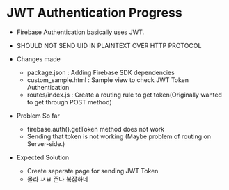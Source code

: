 # JWT Authentication Progress

- Firebase Authentication basically uses JWT.
- SHOULD NOT SEND UID IN PLAINTEXT OVER HTTP PROTOCOL
- Changes made
	 * package.json : Adding Firebase SDK dependencies
	 * custom_sample.html : Sample view to check JWT Token Authentication
	 * routes/index.js : Create a routing rule to get token(Originally wanted to get through POST method)
- Problem So far
	* firebase.auth().getToken method does not work
	* Sending that token is not working (Maybe problem of routing on Server-side.)

- Expected Solution
	* Create seperate page for sending JWT Token
	* 몰라 ㅆㅂ 존나 복잡하네
